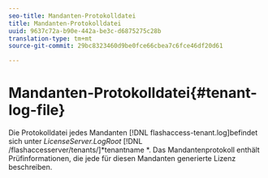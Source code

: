```yaml
---
seo-title: Mandanten-Protokolldatei
title: Mandanten-Protokolldatei
uuid: 9637c72a-b90e-442a-be3c-d6875275c28b
translation-type: tm+mt
source-git-commit: 29bc8323460d9be0fce66cbea7c6fce46df20d61

---
```



# Mandanten-Protokolldatei{#tenant-log-file}

Die Protokolldatei jedes Mandanten [!DNL flashaccess-tenant.log]befindet sich unter *LicenseServer.LogRoot* [!DNL /flashaccesserver/tenants/]*tenantname *. Das Mandantenprotokoll enthält Prüfinformationen, die jede für diesen Mandanten generierte Lizenz beschreiben.
